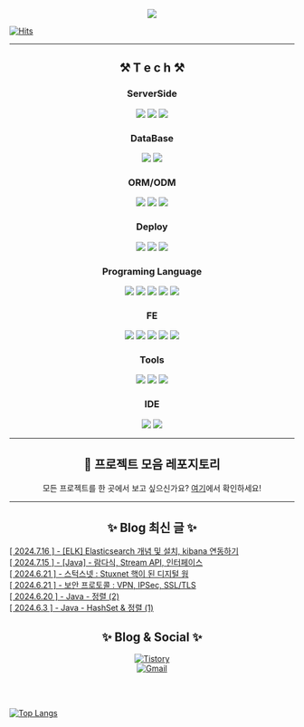 <p align="center">
  <img src="https://capsule-render.vercel.app/api?type=venom&height=200&text=Hong%20min%20yeong.&fontSize=70&color=0:8871e5,100:b678c4&stroke=b678c4">

</p>
  
[![Hits](https://hits.seeyoufarm.com/api/count/incr/badge.svg?url=https%3A%2F%2Fgithub.com%2FHongMinYeong&count_bg=%23E92E5D&title_bg=%23555555&icon=&icon_color=%23E7E7E7&title=hits&edge_flat=false)](https://hits.seeyoufarm.com)
<br>
<hr>
<div align="center">
   <h2> ⚒️ T e c h ⚒️ </h2> 

  <h3>ServerSide</h3>
  <img src="https://img.shields.io/badge/Node.js-339933?style=flat&logo=Node.js&logoColor=white">
  <img src="https://img.shields.io/badge/Express.js-404D59?style=flat&logo=Express&logoColor=white">
  <img src="https://img.shields.io/badge/spring-6DB33F?style=flat&logo=spring&logoColor=white">
  
  <h3>DataBase</h3>
  <img src="https://img.shields.io/badge/MySQL-00000F?style=flat&logo=mysql&logoColor=white">
  <img src="https://img.shields.io/badge/MongoDB-4EA94B?style=flat&logo=mongodb&logoColor=white">
 
  <h3>ORM/ODM</h3>
  <img src="https://img.shields.io/badge/Sequelize-52B0E7?style=flat&logo=sequelize&logoColor=white">
  <img src="https://img.shields.io/badge/JPA-007396?style=flat&logo=Java&logoColor=white">
  <img src="https://img.shields.io/badge/Mongoose-47A248?style=flat&logo=mongoose&logoColor=white">
  
  <h3>Deploy</h3>
  <img src="https://img.shields.io/badge/Docker-2496ED?style=flat&logo=Docker&logoColor=white">
  <img src="https://img.shields.io/badge/AWS%20EC2-232F3E?style=flat&logo=Amazon%20AWS&logoColor=white">
<!--   <img src="https://img.shields.io/badge/AWS%20ECS-232F3E?style=flat&logo=Amazon%20AWS&logoColor=white"> -->
  <img src="https://img.shields.io/badge/S3%20Bucket-569A31?style=flat&logo=Amazon%20S3&logoColor=white">
  <h3>Programing Language</h3>
  <img src="https://img.shields.io/badge/JavaScript-F7DF1E?style=flat&logo=JavaScript&logoColor=black">
  <img src="https://img.shields.io/badge/Java-804000?style=flat&logo=OpenJDK&logoColor=white"/>
  <img src="https://img.shields.io/badge/TypeScript-007ACC?style=flat&logo=typescript&logoColor=white">
  <img src="https://img.shields.io/badge/C-A8B9CC?style=flat&logo=C&logoColor=black">
  <img src="https://img.shields.io/badge/Python-3776AB?style=flat&logo=Python&logoColor=white">
  <h3>FE</h3>
  <img src="https://img.shields.io/badge/HTML5-E34F26?style=flat&logo=HTML5&logoColor=white">
  <img src="https://img.shields.io/badge/CSS-1572B6?style=flat&logo=CSS3&logoColor=white">
  <img src="https://img.shields.io/badge/React-61DAFB?style=flat&logo=React&logoColor=white">
  <img src="https://img.shields.io/badge/Next.js-000000?style=flat&logo=Next.js&logoColor=white">
  <img src="https://img.shields.io/badge/Tailwind_CSS-38B2AC?style=flat&logo=Tailwind%20CSS&logoColor=white">
  <h3>Tools</h3>
  <img src="https://img.shields.io/badge/Postman-FF6C37?style=flat&logo=Postman&logoColor=white">
  <img src="https://img.shields.io/badge/DBeaver-000000?style=flat&logo=DBeaver&logoColor=white">
  <img src="https://img.shields.io/badge/Notion-000000?style=flat&logo=Notion&logoColor=white">
  <h3>IDE</h3>
<img src="https://img.shields.io/badge/Visual_Studio_Code-007ACC?style=flat&logo=Visual%20Studio%20Code&logoColor=white">
<img src="https://img.shields.io/badge/IntelliJ_IDEA-000000?style=flat&logo=IntelliJ%20IDEA&logoColor=white">
  </div>
  
  <hr>
  
  <div align="center">
    <h2>🔗 프로젝트 모음 레포지토리</h2><p>모든 프로젝트를 한 곳에서 보고 싶으신가요? <a href="https://github.com/HongMinYeong/HongMYProjects">여기</a>에서 확인하세요!</p>

  </div>
  
  <hr>
    
  <h2 align="center"> ✨ Blog 최신 글 ✨ </h2> 

[[ 2024.7.16 ] - [ELK] Elasticsearch 개념 및 설치, kibana 연동하기](https://0boss.tistory.com/96) <br>
[[ 2024.7.15 ] - [Java] - 람다식, Stream API, 인터페이스](https://0boss.tistory.com/94) <br>
[[ 2024.6.21 ] - 스턱스넷 : Stuxnet 핵이 된 디지털 웜](https://0boss.tistory.com/86) <br>
[[ 2024.6.21 ] - 보안 프로토콜 : VPN, IPSec, SSL/TLS](https://0boss.tistory.com/85) <br>
[[ 2024.6.20 ] - Java - 정렬 (2)](https://0boss.tistory.com/83) <br>
[[ 2024.6.3 ] - Java - HashSet &amp; 정렬 (1)](https://0boss.tistory.com/82) <br>

 <div align="center">
    <h2>✨ Blog & Social ✨</h2>
    <p>
      <a href="https://0boss.tistory.com/">
        <img src="http://img.shields.io/badge/-Tistory%20[KR]-black?style=flat-square&logo=tistory&link=https://0boss.tistory.com/" alt="Tistory">
      </a>
      <br/>
      <a href="mailto:minyung1240@khu.ac.kr">
        <img src="https://img.shields.io/badge/Gmail-d14836?style=flat-square&logo=Gmail&logoColor=white&link=mailto:minyung1240@khu.ac.kr" alt="Gmail">
      </a>
    </p>
  </div>
  
<br/>
  <br/>

[![Top Langs](https://github-readme-stats.vercel.app/api/top-langs/?username=HongMinYeong&layout=compact&theme=Most%20Used%20Languages&langs_count=6)](https://github.com/anuraghazra/github-readme-stats)
<br>

</div>
